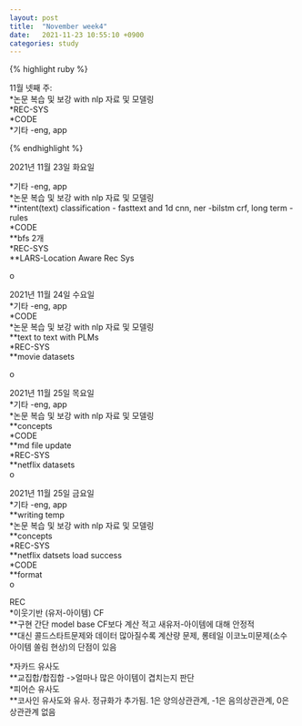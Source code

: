 ```yaml
---
layout: post
title:  "November week4"
date:   2021-11-23 10:55:10 +0900
categories: study
---
```





{% highlight ruby %}

11월 넷째 주:  
*논문 복습 및 보강 with nlp 자료 및 모델링  
*REC-SYS  
*CODE  
*기타  -eng, app  



{% endhighlight %}

2021년 11월 23일 화요일  

*기타  -eng, app  
*논문 복습 및 보강 with nlp 자료 및 모델링  
**intent(text) classification - fasttext and 1d cnn, ner -bilstm crf, long term - rules  
*CODE  
**bfs 2개  
*REC-SYS  
**LARS-Location Aware Rec Sys  

o  


2021년 11월 24일 수요일  
*기타  -eng, app  
*CODE  
*논문 복습 및 보강 with nlp 자료 및 모델링  
**text to text with PLMs  
*REC-SYS  
**movie datasets  

o  

2021년 11월 25일 목요일  
*기타  -eng, app  
*논문 복습 및 보강 with nlp 자료 및 모델링  
**concepts  
*CODE  
**md file update  
*REC-SYS  
**netflix datasets  
o  



2021년 11월 25일 금요일  
*기타  -eng, app  
**writing temp  
*논문 복습 및 보강 with nlp 자료 및 모델링  
**concepts  
*REC-SYS  
**netflix datsets load success  
*CODE  
**format  
o  
























REC  
*이웃기반 (유저-아이템) CF  
**구현 간단 model base CF보다 계산 적고 새유저-아이템에 대해 안정적  
**대신 콜드스타트문제와 데이터 많아질수록 계산량 문제, 롱테일 이코노미문제(소수 아이템 쏠림 현상)의 단점이 있음  

*자카드 유사도  
**교집합/합집합 ->얼마나 많은 아이템이 겹치는지 판단  
*피어슨 유사도  
**코사인 유사도와 유사. 정규화가 추가됨. 1은 양의상관관계, -1은 음의상관관계, 0은 상관관계 없음  











